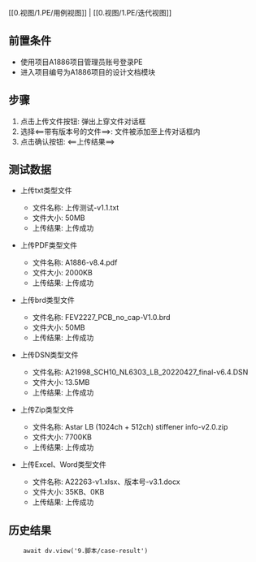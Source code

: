 [[0.视图/1.PE/用例视图]] | [[0.视图/1.PE/迭代视图]]

## 前置条件

- 使用项目A1886项目管理员账号登录PE
- 进入项目编号为A1886项目的设计文档模块

## 步骤

1. 点击上传文件按钮: 弹出上穿文件对话框
2. 选择<==带有版本号的文件==>: 文件被添加至上传对话框内
3. 点击确认按钮: <==上传结果==>

## 测试数据

- 上传txt类型文件
	- 文件名称: 上传测试-v1.1.txt
	- 文件大小: 50MB
	- 上传结果: 上传成功

- 上传PDF类型文件
	- 文件名称: A1886-v8.4.pdf
	- 文件大小: 2000KB
	- 上传结果: 上传成功

- 上传brd类型文件
	- 文件名称: FEV2227_PCB_no_cap-V1.0.brd
	- 文件大小: 50MB
	- 上传结果: 上传成功

- 上传DSN类型文件
	- 文件名称: A21998_SCH10_NL6303_LB_20220427_final-v6.4.DSN
	- 文件大小: 13.5MB
	- 上传结果: 上传成功

- 上传Zip类型文件
	- 文件名称: Astar LB (1024ch + 512ch) stiffener info-v2.0.zip
	- 文件大小: 7700KB
	- 上传结果: 上传成功

- 上传Excel、Word类型文件
	- 文件名称: A22263-v1.xlsx、版本号-v3.1.docx
	- 文件大小: 35KB、0KB
	- 上传结果: 上传成功


## 历史结果

```dataviewjs
    await dv.view('9.脚本/case-result')
```
